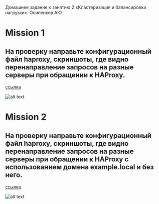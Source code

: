 Домашнее задание к занятию 2 «Кластеризация и балансировка нагрузки». Осипенков АЮ

# Mission 1

## На проверку направьте конфигурационный файл haproxy, скриншоты, где видно перенаправление запросов на разные серверы при обращении к HAProxy.

[ссылка]()

![alt text]()

# Mission 2

## На проверку направьте конфигурационный файл haproxy, скриншоты, где видно перенаправление запросов на разные серверы при обращении к HAProxy c использованием домена example.local и без него.

[ссылка]()

![alt text]()


